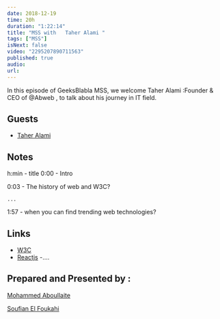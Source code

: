 ```yaml
---
date: 2018-12-19
time: 20h
duration: "1:22:14"
title: "MSS with   Taher Alami "
tags: ["MSS"]
isNext: false
video: "2295207890711563"
published: true
audio:
url:
---
```


In this episode of GeeksBlabla MSS, we welcome Taher Alami :Founder & CEO of @Abweb , to talk about his journey in IT field.

## Guests

- [Taher Alami](https://twitter.com/taheralami)

## Notes

h:min - title
0:00 - Intro

0:03 - The history of web and W3C?

    ...

1:57 - when you can find trending web technologies?

## Links

- [W3C](https://www.w3.org/)
- [Reactjs](https://reactjs.org)
  -....

## Prepared and Presented by :

[Mohammed Aboullaite](https://www.facebook.com/aboullaite)

[Soufian El Foukahi](https://twitter.com/souffanda)
